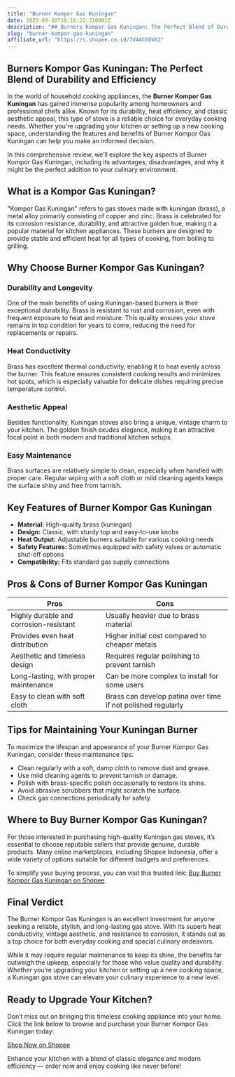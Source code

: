 ```yaml
---
title: "Burner Kompor Gas Kuningan"
date: 2025-09-30T18:16:22.310902Z
description: "## Burners Kompor Gas Kuningan: The Perfect Blend of Durability and Efficiency..."
slug: "burner-kompor-gas-kuningan"
affiliate_url: "https://s.shopee.co.id/7V44C68VX2"
---
```

## Burners Kompor Gas Kuningan: The Perfect Blend of Durability and Efficiency

In the world of household cooking appliances, the **Burner Kompor Gas Kuningan** has gained immense popularity among homeowners and professional chefs alike. Known for its durability, heat efficiency, and classic aesthetic appeal, this type of stove is a reliable choice for everyday cooking needs. Whether you're upgrading your kitchen or setting up a new cooking space, understanding the features and benefits of Burner Kompor Gas Kuningan can help you make an informed decision.

In this comprehensive review, we’ll explore the key aspects of Burner Kompor Gas Kuningan, including its advantages, disadvantages, and why it might be the perfect addition to your culinary environment.

## What is a Kompor Gas Kuningan?

"Kompor Gas Kuningan" refers to gas stoves made with kuningan (brass), a metal alloy primarily consisting of copper and zinc. Brass is celebrated for its corrosion resistance, durability, and attractive golden hue, making it a popular material for kitchen appliances. These burners are designed to provide stable and efficient heat for all types of cooking, from boiling to grilling.

## Why Choose Burner Kompor Gas Kuningan?

### Durability and Longevity

One of the main benefits of using Kuningan-based burners is their exceptional durability. Brass is resistant to rust and corrosion, even with frequent exposure to heat and moisture. This quality ensures your stove remains in top condition for years to come, reducing the need for replacements or repairs.

### Heat Conductivity

Brass has excellent thermal conductivity, enabling it to heat evenly across the burner. This feature ensures consistent cooking results and minimizes hot spots, which is especially valuable for delicate dishes requiring precise temperature control.

### Aesthetic Appeal

Besides functionality, Kuningan stoves also bring a unique, vintage charm to your kitchen. The golden finish exudes elegance, making it an attractive focal point in both modern and traditional kitchen setups.

### Easy Maintenance

Brass surfaces are relatively simple to clean, especially when handled with proper care. Regular wiping with a soft cloth or mild cleaning agents keeps the surface shiny and free from tarnish.

## Key Features of Burner Kompor Gas Kuningan

- **Material:** High-quality brass (kuningan)
- **Design:** Classic, with sturdy top and easy-to-use knobs
- **Heat Output:** Adjustable burners suitable for various cooking needs
- **Safety Features:** Sometimes equipped with safety valves or automatic shut-off options
- **Compatibility:** Fits standard gas supply connections

## Pros & Cons of Burner Kompor Gas Kuningan

| **Pros**                                   | **Cons**                                    |
|--------------------------------------------|--------------------------------------------|
| Highly durable and corrosion-resistant   | Usually heavier due to brass material    |
| Provides even heat distribution            | Higher initial cost compared to cheaper metals |
| Aesthetic and timeless design             | Requires regular polishing to prevent tarnish |
| Long-lasting, with proper maintenance     | Can be more complex to install for some users |
| Easy to clean with soft cloth             | Brass can develop patina over time if not polished regularly |

## Tips for Maintaining Your Kuningan Burner

To maximize the lifespan and appearance of your Burner Kompor Gas Kuningan, consider these maintenance tips:

- Clean regularly with a soft, damp cloth to remove dust and grease.
- Use mild cleaning agents to prevent tarnish or damage.
- Polish with brass-specific polish occasionally to restore its shine.
- Avoid abrasive scrubbers that might scratch the surface.
- Check gas connections periodically for safety.

## Where to Buy Burner Kompor Gas Kuningan?

For those interested in purchasing high-quality Kuningan gas stoves, it’s essential to choose reputable sellers that provide genuine, durable products. Many online marketplaces, including Shopee Indonesia, offer a wide variety of options suitable for different budgets and preferences.

To simplify your buying process, you can visit this trusted link: [Buy Burner Kompor Gas Kuningan on Shopee](https://s.shopee.co.id/7V44C68VX2).

## Final Verdict

The Burner Kompor Gas Kuningan is an excellent investment for anyone seeking a reliable, stylish, and long-lasting gas stove. With its superb heat conductivity, vintage aesthetic, and resistance to corrosion, it stands out as a top choice for both everyday cooking and special culinary endeavors.

While it may require regular maintenance to keep its shine, the benefits far outweigh the upkeep, especially for those who value quality and durability. Whether you’re upgrading your kitchen or setting up a new cooking space, a Kuningan gas stove can elevate your culinary experience to a new level.

## Ready to Upgrade Your Kitchen?

Don’t miss out on bringing this timeless cooking appliance into your home. Click the link below to browse and purchase your Burner Kompor Gas Kuningan today:

[Shop Now on Shopee](https://s.shopee.co.id/7V44C68VX2)

Enhance your kitchen with a blend of classic elegance and modern efficiency — order now and enjoy cooking like never before!